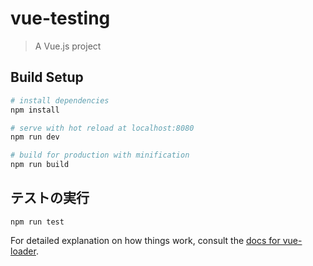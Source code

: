 # vue-testing

> A Vue.js project

## Build Setup

``` bash
# install dependencies
npm install

# serve with hot reload at localhost:8080
npm run dev

# build for production with minification
npm run build
```

## テストの実行
```
npm run test
```

For detailed explanation on how things work, consult the [docs for vue-loader](http://vuejs.github.io/vue-loader).
